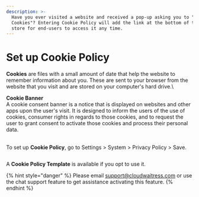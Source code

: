 ```yaml
---
description: >-
  Have you ever visited a website and received a pop-up asking you to "Accept
  Cookies"? Entering Cookie Policy will add the link at the bottom of the front
  store for end-users to access it any time.
---
```


# Set up Cookie Policy

**Cookies** are files with a small amount of date that help the website to remember information about you.  These are sent to your browser from the website that you visit and are stored on your computer's hard drive.\


**Cookie Banner**\
A cookie consent banner is a notice that is displayed on websites and other apps upon the user's visit. It is designed to inform the users of the use of cookies, consumer rights in regards to those cookies, and to request the user to grant consent to activate those cookies and process their personal data.

\
To set up **Cookie Policy**, go to Settings > System > Privacy Policy > Save.&#x20;

<figure><img src="../.gitbook/assets/Screenshot 2025-07-25 at 10.14.15 AM.png" alt=""><figcaption></figcaption></figure>

A **Cookie Policy Template** is available if you opt to use it.&#x20;



{% hint style="danger" %}
Please email [support@cloudwaitress.com](mailto:support@cloudwaitress.com) or use the chat support feature to get assistance activating this feature.
{% endhint %}
